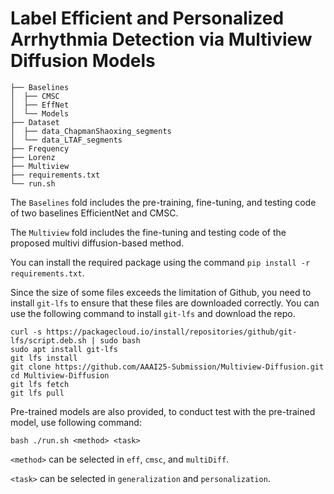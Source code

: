 # Label Efficient and Personalized Arrhythmia Detection via Multiview Diffusion Models
```shell
├── Baselines
│  ├── CMSC
│  ├── EffNet
│  └── Models
├── Dataset
│  ├── data_ChapmanShaoxing_segments
│  └── data_LTAF_segments
├── Frequency
├── Lorenz
├── Multiview
├── requirements.txt
└── run.sh
```

The `Baselines` fold includes the pre-training, fine-tuning, and testing code of two baselines EfficientNet and CMSC.

The `Multiview` fold includes the fine-tuning and testing code of the proposed multivi diffusion-based method.

You can install the required package using the command `pip install -r requirements.txt`.

Since the size of some files exceeds the limitation of Github, you need to install `git-lfs` to ensure that these files are downloaded correctly. 
You can use the following command to install `git-lfs` and download the repo.
```shell
curl -s https://packagecloud.io/install/repositories/github/git-lfs/script.deb.sh | sudo bash
sudo apt install git-lfs
git lfs install
git clone https://github.com/AAAI25-Submission/Multiview-Diffusion.git
cd Multiview-Diffusion
git lfs fetch
git lfs pull
```

Pre-trained models are also provided, to conduct test with the pre-trained model, use following command:

```shell
bash ./run.sh <method> <task>
```

`<method>` can be selected in `eff`, `cmsc`, and `multiDiff`.

`<task>` can be selected in `generalization` and `personalization`.

